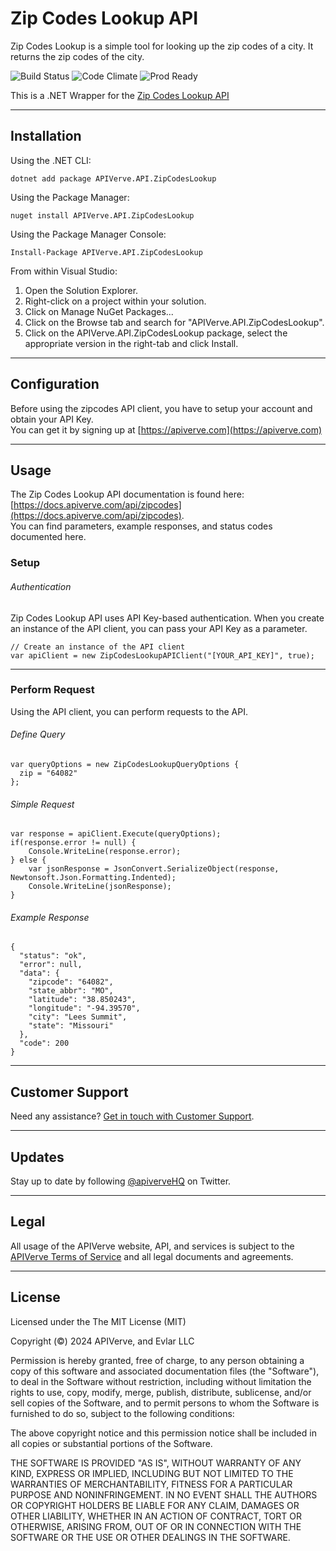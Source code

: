 Zip Codes Lookup API
============

Zip Codes Lookup is a simple tool for looking up the zip codes of a city. It returns the zip codes of the city.

![Build Status](https://img.shields.io/badge/build-passing-green)
![Code Climate](https://img.shields.io/badge/maintainability-B-purple)
![Prod Ready](https://img.shields.io/badge/production-ready-blue)

This is a .NET Wrapper for the [Zip Codes Lookup API](https://apiverve.com/marketplace/api/zipcodes)

---

## Installation

Using the .NET CLI:
```
dotnet add package APIVerve.API.ZipCodesLookup
```

Using the Package Manager:
```
nuget install APIVerve.API.ZipCodesLookup
```

Using the Package Manager Console:
```
Install-Package APIVerve.API.ZipCodesLookup
```

From within Visual Studio:

1. Open the Solution Explorer.
2. Right-click on a project within your solution.
3. Click on Manage NuGet Packages...
4. Click on the Browse tab and search for "APIVerve.API.ZipCodesLookup".
5. Click on the APIVerve.API.ZipCodesLookup package, select the appropriate version in the right-tab and click Install.


---

## Configuration

Before using the zipcodes API client, you have to setup your account and obtain your API Key.  
You can get it by signing up at [https://apiverve.com](https://apiverve.com)

---

## Usage

The Zip Codes Lookup API documentation is found here: [https://docs.apiverve.com/api/zipcodes](https://docs.apiverve.com/api/zipcodes).  
You can find parameters, example responses, and status codes documented here.

### Setup

###### Authentication
Zip Codes Lookup API uses API Key-based authentication. When you create an instance of the API client, you can pass your API Key as a parameter.

```
// Create an instance of the API client
var apiClient = new ZipCodesLookupAPIClient("[YOUR_API_KEY]", true);
```

---


### Perform Request
Using the API client, you can perform requests to the API.

###### Define Query

```
var queryOptions = new ZipCodesLookupQueryOptions {
  zip = "64082"
};
```

###### Simple Request

```
var response = apiClient.Execute(queryOptions);
if(response.error != null) {
	Console.WriteLine(response.error);
} else {
    var jsonResponse = JsonConvert.SerializeObject(response, Newtonsoft.Json.Formatting.Indented);
    Console.WriteLine(jsonResponse);
}
```

###### Example Response

```
{
  "status": "ok",
  "error": null,
  "data": {
    "zipcode": "64082",
    "state_abbr": "MO",
    "latitude": "38.850243",
    "longitude": "-94.39570",
    "city": "Lees Summit",
    "state": "Missouri"
  },
  "code": 200
}
```

---

## Customer Support

Need any assistance? [Get in touch with Customer Support](https://apiverve.com/contact).

---

## Updates
Stay up to date by following [@apiverveHQ](https://twitter.com/apiverveHQ) on Twitter.

---

## Legal

All usage of the APIVerve website, API, and services is subject to the [APIVerve Terms of Service](https://apiverve.com/terms) and all legal documents and agreements.

---

## License
Licensed under the The MIT License (MIT)

Copyright (&copy;) 2024 APIVerve, and Evlar LLC

Permission is hereby granted, free of charge, to any person obtaining a copy of this software and associated documentation files (the "Software"), to deal in the Software without restriction, including without limitation the rights to use, copy, modify, merge, publish, distribute, sublicense, and/or sell copies of the Software, and to permit persons to whom the Software is furnished to do so, subject to the following conditions:

The above copyright notice and this permission notice shall be included in all copies or substantial portions of the Software.

THE SOFTWARE IS PROVIDED "AS IS", WITHOUT WARRANTY OF ANY KIND, EXPRESS OR IMPLIED, INCLUDING BUT NOT LIMITED TO THE WARRANTIES OF MERCHANTABILITY, FITNESS FOR A PARTICULAR PURPOSE AND NONINFRINGEMENT. IN NO EVENT SHALL THE AUTHORS OR COPYRIGHT HOLDERS BE LIABLE FOR ANY CLAIM, DAMAGES OR OTHER LIABILITY, WHETHER IN AN ACTION OF CONTRACT, TORT OR OTHERWISE, ARISING FROM, OUT OF OR IN CONNECTION WITH THE SOFTWARE OR THE USE OR OTHER DEALINGS IN THE SOFTWARE.